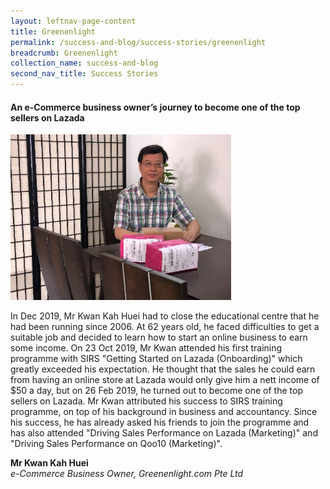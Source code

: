 ```yaml
---
layout: leftnav-page-content
title: Greenenlight
permalink: /success-and-blog/success-stories/greenenlight
breadcrumb: Greenenlight
collection_name: success-and-blog
second_nav_title: Success Stories
---
```

<h4>An e-Commerce business owner’s journey to become one of the top sellers on Lazada</h4>

<img src="/images-2021/SuccessStories-MrKwan.jpg" style="width:70%;">

<p>In Dec 2019, Mr Kwan Kah Huei had to close the educational centre that he had been running since 2006. At 62 years old, he faced difficulties to get a suitable job and decided 
to learn how to start an online business to earn some income. On 23 Oct 2019, Mr Kwan attended his first training programme with SIRS "Getting Started on Lazada (Onboarding)" 
which greatly exceeded his expectation. He thought that the sales he could earn from having an online store at Lazada would only give him a nett income of $50 a day, but on 26 
Feb 2019, he turned out to become one of the top sellers on Lazada. Mr Kwan attributed his success to SIRS training programme, on top of his background in business and accountancy. 
Since his success, he has already asked his friends to join the programme and has also attended "Driving Sales Performance on Lazada (Marketing)" and "Driving Sales Performance on 
Qoo10 (Marketing)".</p>

<b>Mr Kwan Kah Huei</b><br>
<i>e-Commerce Business Owner, Greenenlight.com Pte Ltd</i>

